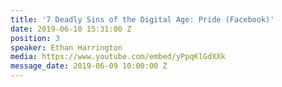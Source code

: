 ```yaml
---
title: '7 Deadly Sins of the Digital Age: Pride (Facebook)'
date: 2019-06-10 15:31:00 Z
position: 3
speaker: Ethan Harrington
media: https://www.youtube.com/embed/yPpqKlGdXXk
message_date: 2019-06-09 10:00:00 Z
---
```


